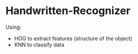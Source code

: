 # Handwritten-Recognizer
Using:
  + HOG to extract features (structure of the object)
  + KNN to classify data
